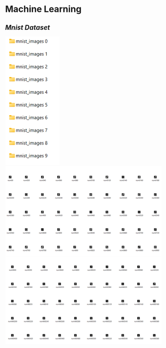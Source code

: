 # Machine Learning
## **_Mnist Dataset_**

![folders.png](Assignment1/images/output/folders.png)
![0.png](Assignment1/images/output/0.png)
![9.png](Assignment1/images/output/9.png)


